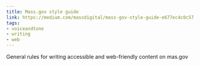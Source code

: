 ```yaml
---
title: Mass.gov style guide
link: https://medium.com/massdigital/mass-gov-style-guide-e677ec4c0c57
tags:
- voiceandtone
- writing
- web
---
```


General rules for writing accessible and web-friendly content on mas.gov
